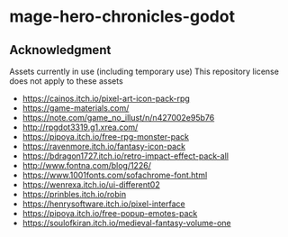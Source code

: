 # mage-hero-chronicles-godot

## Acknowledgment

Assets currently in use (including temporary use)
This repository license does not apply to these assets

* https://cainos.itch.io/pixel-art-icon-pack-rpg
* https://game-materials.com/
* https://note.com/game_no_illust/n/n427002e95b76
* http://rpgdot3319.g1.xrea.com/
* https://pipoya.itch.io/free-rpg-monster-pack
* https://ravenmore.itch.io/fantasy-icon-pack
* https://bdragon1727.itch.io/retro-impact-effect-pack-all
* http://www.fontna.com/blog/1226/
* https://www.1001fonts.com/sofachrome-font.html
* https://wenrexa.itch.io/ui-different02
* https://prinbles.itch.io/robin
* https://henrysoftware.itch.io/pixel-interface
* https://pipoya.itch.io/free-popup-emotes-pack
* https://soulofkiran.itch.io/medieval-fantasy-volume-one
